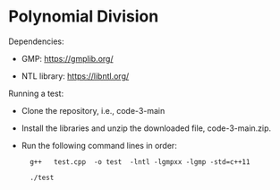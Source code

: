 # Polynomial Division

Dependencies:

* GMP: https://gmplib.org/

* NTL library: https://libntl.org/

Running a test: 
* Clone the repository, i.e., code-3-main
* Install the libraries and unzip the downloaded file, code-3-main.zip. 
* Run the following command lines in order:

        g++   test.cpp  -o test  -lntl -lgmpxx -lgmp -std=c++11
        
        ./test


